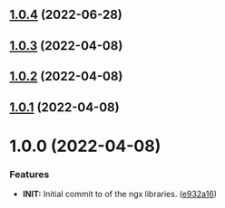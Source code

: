 ## [1.0.4](https://github.com/benMain/ngx-epic-fhir-client/compare/v1.0.3...v1.0.4) (2022-06-28)

## [1.0.3](https://github.com/benMain/ngx-epic-fhir-client/compare/v1.0.2...v1.0.3) (2022-04-08)

## [1.0.2](https://github.com/benMain/ngx-epic-fhir-client/compare/v1.0.1...v1.0.2) (2022-04-08)

## [1.0.1](https://github.com/benMain/ngx-epic-fhir-client/compare/v1.0.0...v1.0.1) (2022-04-08)

# 1.0.0 (2022-04-08)


### Features

* **INIT:** Initial commit to of the ngx libraries. ([e932a16](https://github.com/benMain/ngx-epic-fhir-client/commit/e932a16da2f328dcb6677c2b3b43db880c8246f2))
